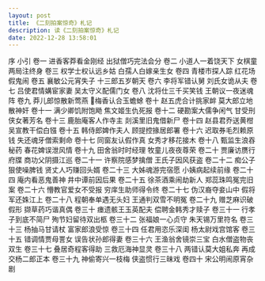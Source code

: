 ```yaml
---
layout: post
title: 《二刻拍案惊奇》札记
description: 读《二刻拍案惊奇》札记
date: 2022-12-28 13:58:01
---
```


 序
 小引
 卷一 进香客莽看金刚经 出狱僧巧完法会分
 卷二 小道人一着饶天下 女棋童两局注终身
 卷三 权学士权认远乡姑 白孺人白嫁亲生女
 卷四 青楼市探人踪 红花场假鬼闹
 卷五 襄敏公元宵失子 十三郎五岁朝天
 卷六 李将军错认舅 刘氏女诡从夫
 卷七 吕使君情媾宦家妻 吴太守义配儒门女
 卷八 沈将仕三千买笑钱 王朝议一夜迷魂阵
 卷九 莽儿郎惊散新莺燕 梅香认合玉蟾蜍
 卷十 赵五虎合计挑家衅 莫大郎立地散神奸
 卷十一 满少卿饥附饱飏 焦文姬生仇死报
 卷十二 硬勘案大儒争闲气 甘受刑侠女著芳名
 卷十三 鹿胎庵客人作寺主 剡溪里旧鬼借新尸
 卷十四 赵县君乔送黄柑 吴宣教干偿白镪
 卷十五 韩侍郎婢作夫人 顾提控掾居郎署
 卷十六 迟取券毛烈赖原钱 失还魂牙僧索剩命
 卷十七 同窗友认假作真 女秀才移花接木
 卷十八 甄监生浪吞秘药 春花婢误泄风情
 卷十九 田舍翁时时经理 牧童儿夜夜尊荣
 卷二十 贾廉访赝行府牒 商功父阴摄江巡
 卷二十一 许察院感梦擒僧 王氏子因风获盗
 卷二十二 痴公子狠使噪脾钱 贤丈人巧赚回头婿
 卷二十三 大姊魂游完宿愿 小姨病起续前缘
 卷二十四 庵内看恶鬼善神 井中谭前因后果
 卷二十五 徐茶酒乘闹劫新人 郑蕊珠鸣冤完旧案
 卷二十六 懵教官爱女不受报 穷庠生助师得令终
 卷二十七 伪汉裔夺妾山中 假将军还姝江上
 卷二十八 程朝奉单遇无头妇 王通判双雪不明冤
 卷二十九 赠芝麻识破假形 撷草药巧谐真偶
 卷三十 瘗遗骸王玉英配夫 偿聘金韩秀才赎子
 卷三十一 行孝子到底不简尸 殉节妇留待双出柩
 卷三十二 张福娘一心贞守 朱天锡万里符名
 卷三十三 杨抽马甘请杖 富家郎浪受惊
 卷三十四 任君用恣乐深闺 杨太尉戏宫馆客
 卷三十五 错调情贾母詈女 误告状孙郎得妻
 卷三十六 王渔翁舍镜崇三宝 白水僧盗物丧双生
 卷三十七 叠居奇程客得助 三救厄海神显灵
 卷三十八 两错认莫大姐私奔 再成交杨二郎正本
 卷三十九 神偷寄兴一枝梅 侠盗惯行三昧戏
 卷四十 宋公明闹原宵杂剧